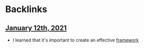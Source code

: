 
# Backlinks
## [January 12th, 2021](<January 12th, 2021.md>)
- I learned that it's important to create an effective [framework](<framework.md>)

